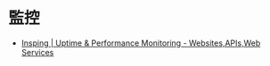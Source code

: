 # 監控

* [Insping \| Uptime & Performance Monitoring - Websites,APIs,Web Services](https://www.insping.com/)

